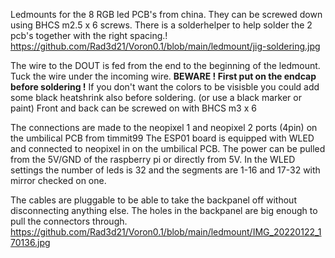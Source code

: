 Ledmounts for the 8 RGB led PCB's from china.
They can be screwed down using BHCS m2.5 x 6 screws.
There is a solderhelper to help solder the 2 pcb's together with the right spacing.!
https://github.com/Rad3d21/Voron0.1/blob/main/ledmount/jig-soldering.jpg

The wire to the DOUT is fed from the end to the beginning of the ledmount.
Tuck the wire under the incoming wire.
<B>BEWARE ! First put on the endcap before soldering !</B>
If you don't want the colors to be visisble you could add some black heatshrink also before soldering.
(or use a black marker or paint)
Front and back can be screwed on with BHCS m3 x 6

The connections are made to the neopixel 1 and neopixel 2 ports (4pin) on the umbilical PCB from timmit99
The ESP01 board is equipped with WLED and connected to neopixel in on the umbilical PCB.
The power can be pulled from the 5V/GND of the raspberry pi or directly from 5V.
In the WLED settings the number of leds is 32 and the segments are 1-16 and 17-32 with mirror checked on one.

The cables are pluggable to be able to take the backpanel off without disconnecting anything else.
The holes in the backpanel are big enough to pull the connectors through. https://github.com/Rad3d21/Voron0.1/blob/main/ledmount/IMG_20220122_170136.jpg

